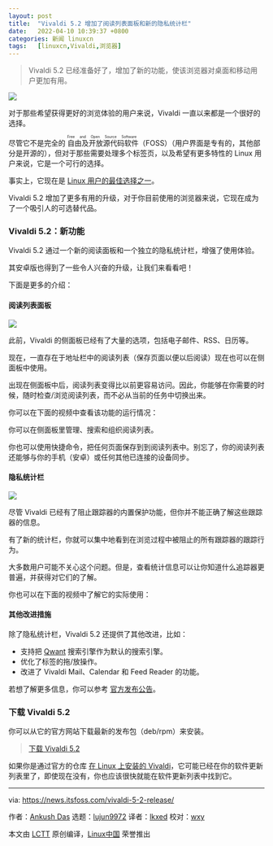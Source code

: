 ```yaml
---
layout: post
title:	"Vivaldi 5.2 增加了阅读列表面板和新的隐私统计栏"
date:	2022-04-10 10:39:37 +0800 
categories:	新闻 linuxcn 
tags:	[linuxcn,Vivaldi,浏览器]
---
```




> 
> Vivaldi 5.2 已经准备好了，增加了新的功能，使该浏览器对桌面和移动用户更加有用。
> 
> 
> 


![](/Asserts/Images//attachment/album/202204/10/103937jvv6a9varraor8ag.jpg)


对于那些希望获得更好的浏览体验的用户来说，Vivaldi 一直以来都是一个很好的选择。


尽管它不是完全的<ruby> 自由及开放源代码软件 <rt>  Free and Open Source Software </rt></ruby>（FOSS）（用户界面是专有的，其他部分是开源的），但对于那些需要处理多个标签页，以及希望有更多特性的 Linux 用户来说，它是一个可行的选择。


事实上，它现在是 [Linux 用户的最佳选择之一](https://itsfoss.com/best-browsers-ubuntu-linux/)。


Vivaldi 5.2 增加了更多有用的升级，对于你目前使用的浏览器来说，它现在成为了一个吸引人的可选替代品。


### Vivaldi 5.2：新功能


Vivaldi 5.2 通过一个新的阅读面板和一个独立的隐私统计栏，增强了使用体验。


其安卓版也得到了一些令人兴奋的升级，让我们来看看吧！


下面是更多的介绍：


#### 阅读列表面板


![](/Asserts/Images//attachment/album/202204/10/103937rdql2doql5fq745o.jpg)


此前，Vivaldi 的侧面板已经有了大量的选项，包括电子邮件、RSS、日历等。


现在，一直存在于地址栏中的阅读列表（保存页面以便以后阅读）现在也可以在侧面板中使用。


出现在侧面板中后，阅读列表变得比以前更容易访问。因此，你能够在你需要的时候，随时检查/浏览阅读列表，而不必从当前的任务中切换出来。


你可以在下面的视频中查看该功能的运行情况：






你可以在侧面板里管理、搜索和组织阅读列表。


你也可以使用快捷命令，把任何页面保存到到阅读列表中。别忘了，你的阅读列表还能够与你的手机（安卓）或任何其他已连接的设备同步。


#### 隐私统计栏


![](/Asserts/Images//attachment/album/202204/10/103938xkz88ykcc43g07ug.jpg)


尽管 Vivaldi 已经有了阻止跟踪器的内置保护功能，但你并不能正确了解这些跟踪器的信息。


有了新的统计栏，你就可以集中地看到在浏览过程中被阻止的所有跟踪器的跟踪行为。


大多数用户可能不关心这个问题。但是，查看统计信息可以让你知道什么追踪器更普遍，并获得对它们的了解。


你也可以在下面的视频中了解它的实际使用：






#### 其他改进措施


除了隐私统计栏，Vivaldi 5.2 还提供了其他改进，比如：


* 支持把 [Qwant](https://www.qwant.com/) 搜索引擎作为默认的搜索引擎。
* 优化了标签的拖/放操作。
* 改进了 Vivaldi Mail、Calendar 和 Feed Reader 的功能。


若想了解更多信息，你可以参考 [官方发布公告](https://vivaldi.com/press/vivaldi-adds-a-reading-list-panel-shows-statistics-on-blocked-trackers-and-ads/)。


### 下载 Vivaldi 5.2


你可以从它的官方网站下载最新的发布包（deb/rpm）来安装。



> 
> [下载 Vivaldi 5.2](https://vivaldi.com/download/)
> 
> 
> 


如果你是通过官方的仓库 [在 Linux 上安装的 Vivaldi](https://itsfoss.com/install-vivaldi-ubuntu-linux/)，它可能已经在你的软件更新列表里了，即使现在没有，你也应该很快就能在软件更新列表中找到它。




---


via: <https://news.itsfoss.com/vivaldi-5-2-release/>


作者：[Ankush Das](https://news.itsfoss.com/author/ankush/) 选题：[lujun9972](https://github.com/lujun9972) 译者：[lkxed](https://github.com/lkxed) 校对：[wxy](https://github.com/wxy)


本文由 [LCTT](https://github.com/LCTT/TranslateProject) 原创编译，[Linux中国](https://linux.cn/) 荣誉推出
